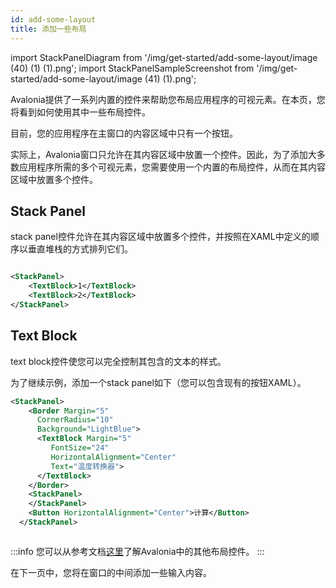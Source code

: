 ```yaml
---
id: add-some-layout
title: 添加一些布局
---
```


import StackPanelDiagram from '/img/get-started/add-some-layout/image (40) (1) (1).png';
import StackPanelSampleScreenshot from '/img/get-started/add-some-layout/image (41) (1).png';

Avalonia提供了一系列内置的控件来帮助您布局应用程序的可视元素。在本页，您将看到如何使用其中一些布局控件。

目前，您的应用程序在主窗口的内容区域中只有一个按钮。

实际上，Avalonia窗口只允许在其内容区域中放置一个控件。因此，为了添加大多数应用程序所需的多个可视元素，您需要使用一个内置的布局控件，从而在其内容区域中放置多个控件。

## Stack Panel

stack panel控件允许在其内容区域中放置多个控件，并按照在XAML中定义的顺序以垂直堆栈的方式排列它们。

<img className="center" src={StackPanelDiagram} alt="" />

```xml
<StackPanel>
    <TextBlock>1</TextBlock>
    <TextBlock>2</TextBlock>
</StackPanel>
```

## Text Block

text block控件使您可以完全控制其包含的文本的样式。

为了继续示例，添加一个stack panel如下（您可以包含现有的按钮XAML）。

```xml
<StackPanel>
    <Border Margin="5" 
      CornerRadius="10"
      Background="LightBlue">
      <TextBlock Margin="5"
         FontSize="24" 
         HorizontalAlignment="Center"
         Text="温度转换器">
      </TextBlock>
    </Border>
    <StackPanel>
    </StackPanel>    
    <Button HorizontalAlignment="Center">计算</Button>
  </StackPanel>
```

<img className="center" src={StackPanelSampleScreenshot} alt="" />

:::info
您可以从参考文档[这里](../../reference/controls/layout-controls.md)了解Avalonia中的其他布局控件。
:::

在下一页中，您将在窗口的中间添加一些输入内容。